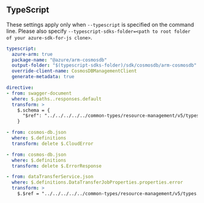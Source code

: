## TypeScript

These settings apply only when `--typescript` is specified on the command line.
Please also specify `--typescript-sdks-folder=<path to root folder of your azure-sdk-for-js clone>`.

``` yaml $(typescript)
typescript:
  azure-arm: true
  package-name: "@azure/arm-cosmosdb"
  output-folder: "$(typescript-sdks-folder)/sdk/cosmosdb/arm-cosmosdb"
  override-client-name: CosmosDBManagementClient
  generate-metadata: true

directive: 
- from: swagger-document
  where: $.paths..responses.default
  transform: >
    $.schema = {
      "$ref": "../../../../../common-types/resource-management/v5/types.json#/definitions/ErrorResponse"
    }

- from: cosmos-db.json
  where: $.definitions
  transform: delete $.CloudError

- from: cosmos-db.json
  where: $.definitions
  transform: delete $.ErrorResponse

- from: dataTransferService.json
  where: $.definitions.DataTransferJobProperties.properties.error
  transform: >
    $.$ref = "../../../../../common-types/resource-management/v5/types.json#/definitions/ErrorResponse"
```

